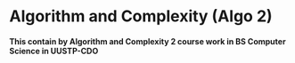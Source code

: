 # Algorithm and Complexity (Algo 2)

<h4>This contain by Algorithm and Complexity 2 course work in BS Computer Science in UUSTP-CDO</h4>
